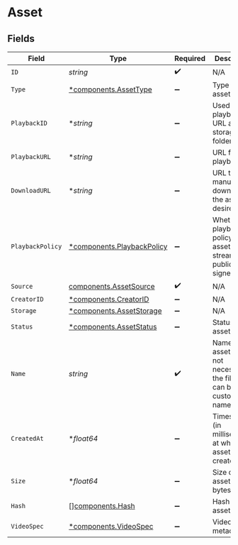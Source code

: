 # Asset


## Fields

| Field                                                                                   | Type                                                                                    | Required                                                                                | Description                                                                             | Example                                                                                 |
| --------------------------------------------------------------------------------------- | --------------------------------------------------------------------------------------- | --------------------------------------------------------------------------------------- | --------------------------------------------------------------------------------------- | --------------------------------------------------------------------------------------- |
| `ID`                                                                                    | *string*                                                                                | :heavy_check_mark:                                                                      | N/A                                                                                     | 09F8B46C-61A0-4254-9875-F71F4C605BC7                                                    |
| `Type`                                                                                  | [*components.AssetType](../../models/components/assettype.md)                           | :heavy_minus_sign:                                                                      | Type of the asset.                                                                      | video                                                                                   |
| `PlaybackID`                                                                            | **string*                                                                               | :heavy_minus_sign:                                                                      | Used to form playback URL and storage folder                                            | eaw4nk06ts2d0mzb                                                                        |
| `PlaybackURL`                                                                           | **string*                                                                               | :heavy_minus_sign:                                                                      | URL for HLS playback                                                                    | https://livepeercdn.com/asset/ea03f37e-f861-4cdd-b495-0e60b6d753ad/index.m3u8           |
| `DownloadURL`                                                                           | **string*                                                                               | :heavy_minus_sign:                                                                      | URL to manually download the asset if desired                                           | https://livepeercdn.com/asset/eaw4nk06ts2d0mzb/video                                    |
| `PlaybackPolicy`                                                                        | [*components.PlaybackPolicy](../../models/components/playbackpolicy.md)                 | :heavy_minus_sign:                                                                      | Whether the playback policy for a asset or stream is public or signed                   |                                                                                         |
| `Source`                                                                                | [components.AssetSource](../../models/components/assetsource.md)                        | :heavy_check_mark:                                                                      | N/A                                                                                     | [object Object]                                                                         |
| `CreatorID`                                                                             | [*components.CreatorID](../../models/components/creatorid.md)                           | :heavy_minus_sign:                                                                      | N/A                                                                                     |                                                                                         |
| `Storage`                                                                               | [*components.AssetStorage](../../models/components/assetstorage.md)                     | :heavy_minus_sign:                                                                      | N/A                                                                                     |                                                                                         |
| `Status`                                                                                | [*components.AssetStatus](../../models/components/assetstatus.md)                       | :heavy_minus_sign:                                                                      | Status of the asset                                                                     |                                                                                         |
| `Name`                                                                                  | *string*                                                                                | :heavy_check_mark:                                                                      | Name of the asset. This is not necessarily the filename, can be a<br/>custom name or title<br/> | filename.mp4                                                                            |
| `CreatedAt`                                                                             | **float64*                                                                              | :heavy_minus_sign:                                                                      | Timestamp (in milliseconds) at which asset was created                                  | 1587667174725                                                                           |
| `Size`                                                                                  | **float64*                                                                              | :heavy_minus_sign:                                                                      | Size of the asset in bytes                                                              | 84934509                                                                                |
| `Hash`                                                                                  | [][components.Hash](../../models/components/hash.md)                                    | :heavy_minus_sign:                                                                      | Hash of the asset                                                                       | [object Object]                                                                         |
| `VideoSpec`                                                                             | [*components.VideoSpec](../../models/components/videospec.md)                           | :heavy_minus_sign:                                                                      | Video metadata                                                                          |                                                                                         |
